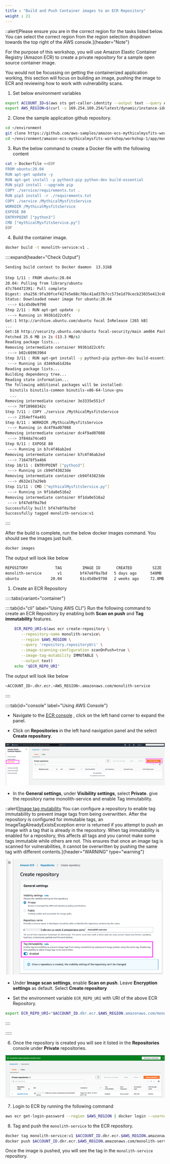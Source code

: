 ```yaml
---
title : "Build and Push Container images to an ECR Repository"
weight : 21
---
```


::alert[Please ensure you are in the correct region for the tasks listed below. You can select the correct region from the region selection dropdown towards the top right of the AWS console.]{header="Note"}

For the purpose of this workshop, you will use Amazon Elastic Container Registry (Amazon ECR) to create a private repository for a sample open source container image.

You would not be focussing on getting the containerized application working, this section will focus on building an image, pushing the image to ECR and reviewing how to work with vulnerability scans.



1. Set below environment variables
```bash
export ACCOUNT_ID=$(aws sts get-caller-identity --output text --query Account)
export AWS_REGION=$(curl -s 169.254.169.254/latest/dynamic/instance-identity/document | jq -r '.region')
```
2.  Clone the sample application github repository.
```bash
cd ~/environment
git clone https://github.com/aws-samples/amazon-ecs-mythicalmysfits-workshop.git
cd ~/environment/amazon-ecs-mythicalmysfits-workshop/workshop-1/app/monolith-service/
```
3. Run the below command to create a Docker file with the following content

```bash
cat > Dockerfile <<EOF
FROM ubuntu:20.04
RUN apt-get update -y
RUN apt-get install -y python3-pip python-dev build-essential
RUN pip3 install --upgrade pip
COPY ./service/requirements.txt .
RUN pip3 install -r ./requirements.txt
COPY ./service /MythicalMysfitsService
WORKDIR /MythicalMysfitsService
EXPOSE 80
ENTRYPOINT ["python3"]
CMD ["mythicalMysfitsService.py"]
EOF
```
4. Build the container image.
```bash
docker build -t monolith-service:v1 .
```
::::expand{header="Check Output"}
```bash
Sending build context to Docker daemon  13.31kB

Step 1/11 : FROM ubuntu:20.04
20.04: Pulling from library/ubuntu
47c764472391: Pull complete 
Digest: sha256:9fa30fcef427e5e88c76bc41ad37b7cc573e1d79cecb23035e413c4be6e476ab
Status: Downloaded newer image for ubuntu:20.04
 ---> 61c45d0e9798
Step 2/11 : RUN apt-get update -y
 ---> Running in 99361d22c6fc
Get:1 http://archive.ubuntu.com/ubuntu focal InRelease [265 kB]
...
Get:18 http://security.ubuntu.com/ubuntu focal-security/main amd64 Packages [2539 kB]
Fetched 25.6 MB in 2s (13.3 MB/s)
Reading package lists...
Removing intermediate container 99361d22c6fc
 ---> b02c68963964
Step 3/11 : RUN apt-get install -y python3-pip python-dev build-essential
 ---> Running in d3469a61d26e
Reading package lists...
Building dependency tree...
Reading state information...
The following additional packages will be installed:
  binutils binutils-common binutils-x86-64-linux-gnu 
  ...
Removing intermediate container 3e3335e551cf
 ---> 70f10960342c
Step 7/11 : COPY ./service /MythicalMysfitsService
 ---> 2354eff4a491
Step 8/11 : WORKDIR /MythicalMysfitsService
 ---> Running in dc4f9ad07088
Removing intermediate container dc4f9ad07088
 ---> 3f84da74ce03
Step 9/11 : EXPOSE 80
 ---> Running in b7c4f46ab2ed
Removing intermediate container b7c4f46ab2ed
 ---> 716478f5a4b6
Step 10/11 : ENTRYPOINT ["python3"]
 ---> Running in cb94f43823de
Removing intermediate container cb94f43823de
 ---> d632e17a29eb
Step 11/11 : CMD ["mythicalMysfitsService.py"]
 ---> Running in 9f1da0e516a2
Removing intermediate container 9f1da0e516a2
 ---> bf47e8f0a7bd
Successfully built bf47e8f0a7bd
Successfully tagged monolith-service:v1
```
::::


After the build is complete, run the below docker images command. You should see the images just built.

```bash
docker images
```
The output will look like below

```bash
REPOSITORY            TAG         IMAGE ID       CREATED         SIZE
monolith-service       v1        bf47e8f0a7bd   5 days ago      548MB
ubuntu              20.04        61c45d0e9798   2 weeks ago     72.8MB
```


1. Create an ECR Repository

:::::tabs{variant="container"}

::::tab{id="cli" label="Using AWS CLI"}
Run the following command to create an ECR Repository by enabling both **Scan on push** and **Tag immutability** features.

```bash
    ECR_REPO_URI=$(aws ecr create-repository \
       --repository-name monolith-service\
       --region $AWS_REGION \
       --query 'repository.repositoryUri' \
       --image-scanning-configuration scanOnPush=true \
       --image-tag-mutability IMMUTABLE \
       --output text)
    echo "$ECR_REPO_URI"
```
The output will look like below
```bash
<ACCOUNT_ID>.dkr.ecr.<AWS_REGION>.amazonaws.com/monolith-service
```
::::

::::tab{id="console" label="Using AWS Console"}


* Navigate to the [ECR console](https://console.aws.amazon.com/ecr/home) 
, click on the left hand corner to expand the panel.


* Click on **Repositories** in the left hand navigation panel and the select **Create repository**.

![ecr2](/static/images/image-security/manage-image-cve-with-inspector/ecr2.png)

* In the **General settings**, under **Visibility settings**, select **Private**. give the repository name monolith-service and enable Tag immutability.

::alert[[Image tag mutability](https://docs.aws.amazon.com/AmazonECR/latest/userguide/image-tag-mutability.html) You can configure a repository to enable tag immutability to prevent image tags from being overwritten. After the repository is configured for immutable tags, an ImageTagAlreadyExistsException error is returned if you attempt to push an image with a tag that is already in the repository. When tag immutability is enabled for a repository, this affects all tags and you cannot make some tags immutable while others are not.              This ensures that once an image tag is scanned for vulnerabilities, it cannot be overwritten by pushing the same tag with different contents.]{header="WARNING"  type="warning"}

![repocreate1](/static/images/image-security/manage-image-cve-with-inspector/repocreate1.png)

* Under **Image scan settings**, enable **Scan on push**. Leave **Encryption settings** as default. Select **Create repository**

* Set the environment variable `ECR_REPO_URI` with URI of the above ECR Repository. 

```bash
export ECR_REPO_URI="$ACCOUNT_ID.dkr.ecr.$AWS_REGION.amazonaws.com/monolith-service"
```
::::

:::::

6. Once the repository is created you will see it listed in the **Repositories** console under **Private** repositories.

![repocreated](/static/images/image-security/manage-image-cve-with-inspector/repocreated.png)

7. Login to ECR by running the following command
```bash
aws ecr get-login-password --region $AWS_REGION | docker login --username AWS --password-stdin $ACCOUNT_ID.dkr.ecr.$AWS_REGION.amazonaws.com
```
8. Tag and push the `monolith-service` to the ECR repository.

```bash
docker tag monolith-service:v1 $ACCOUNT_ID.dkr.ecr.$AWS_REGION.amazonaws.com/monolith-service:v1
docker push $ACCOUNT_ID.dkr.ecr.$AWS_REGION.amazonaws.com/monolith-service:v1
```
Once the image is pushed, you will see the tag in the `monolith-service` repository.
